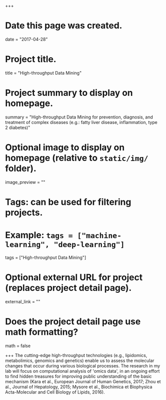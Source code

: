 +++
# Date this page was created.
date = "2017-04-28"

# Project title.
title = "High-throughput Data Mining"

# Project summary to display on homepage.
summary = "High-throughput Data Mining for prevention, diagnosis, and treatment of complex diseases (e.g.: fatty liver disease, inflammation, type 2 diabetes)"

# Optional image to display on homepage (relative to `static/img/` folder).
image_preview = ""

# Tags: can be used for filtering projects.
# Example: `tags = ["machine-learning", "deep-learning"]`
tags = ["High-throughput Data Mining"]

# Optional external URL for project (replaces project detail page).
external_link = ""

# Does the project detail page use math formatting?
math = false

+++
The cutting-edge high-throughput technologies (e.g., lipidomics, metabolimics, genomics and genetics) enable us to assess the molecular changes that occur during various biological processes. The research in my lab will focus on computational analysis of 'omics data', in an ongoing effort to find hidden treasures for improving public understanding of the basic mechanism (Kara et al., European Journal of Human Genetics, 2017; Zhou et al., Journal of Hepatology, 2015; Mysore et al., Biochimica et Biophysica Acta-Molecular and Cell Biology of Lipids, 2016).

